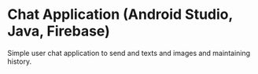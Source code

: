 # Chat Application (Android Studio, Java, Firebase)
Simple user chat application to send and texts and images and maintaining history.
